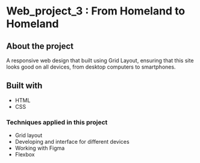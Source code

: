 # Web_project_3 : From Homeland to Homeland

## About the project

A responsive web design that built using Grid Layout, ensuring that this site looks good on all devices, from desktop computers to smartphones.

## Built with

- HTML
- CSS

### Techniques applied in this project

- Grid layout
- Developing and interface for different devices
- Working with Figma
- Flexbox
